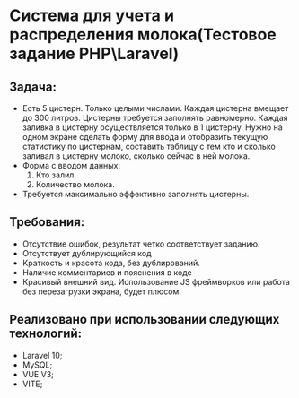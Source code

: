 # Cистема для учета и распределения молока(Тестовое задание PHP\Laravel) 

## Задача:
- Есть 5 цистерн. Только целыми числами. Каждая цистерна вмещает до 300 литров. Цистерны требуется заполнять равномерно. Каждая заливка в цистерну осуществляется только в 1 цистерну. 
Нужно на одном экране сделать форму для ввода и отобразить текущую статистику по цистернам, составить таблицу с тем кто и сколько заливал в цистерну молоко, сколько сейчас в ней молока.
- Форма с вводом данных:
  1. Кто залил 
  2. Количество молока. 
- Требуется максимально эффективно заполнять цистерны.

## Требования:
- Отсутствие ошибок, результат четко соответствует заданию. 
- Отсутствует дублирующийся код
- Краткость и красота кода, без дублирований.
- Наличие комментариев и пояснения в коде
- Красивый внешний вид. Использование JS фреймворков или работа без перезагрузки экрана, будет плюсом.


## Реализовано  при использовании следующих технологий:

- Laravel 10;
- MySQL;
- VUE V3;
- VITE;


